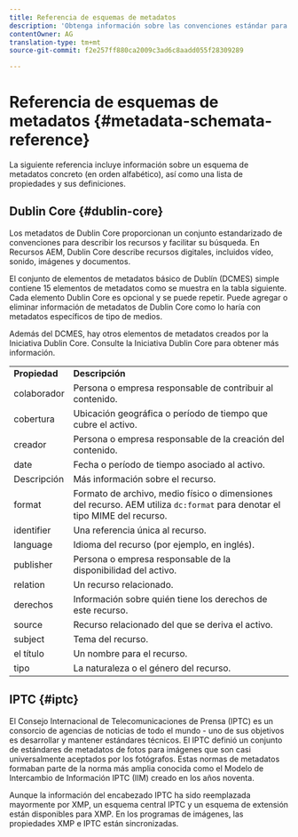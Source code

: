 ```yaml
---
title: Referencia de esquemas de metadatos
description: 'Obtenga información sobre las convenciones estándar para describir metadatos de recursos, incluidos Dublin Core, IPTC y otros esquemas de metadatos. '
contentOwner: AG
translation-type: tm+mt
source-git-commit: f2e257ff880ca2009c3ad6c8aadd055f28309289

---
```



# Referencia de esquemas de metadatos {#metadata-schemata-reference}

La siguiente referencia incluye información sobre un esquema de metadatos concreto (en orden alfabético), así como una lista de propiedades y sus definiciones.

## Dublin Core {#dublin-core}

Los metadatos de Dublin Core proporcionan un conjunto estandarizado de convenciones para describir los recursos y facilitar su búsqueda. En Recursos AEM, Dublin Core describe recursos digitales, incluidos vídeo, sonido, imágenes y documentos.

El conjunto de elementos de metadatos básico de Dublín (DCMES) simple contiene 15 elementos de metadatos como se muestra en la tabla siguiente. Cada elemento Dublin Core es opcional y se puede repetir. Puede agregar o eliminar información de metadatos de Dublin Core como lo haría con metadatos específicos de tipo de medios.

Además del DCMES, hay otros elementos de metadatos creados por la Iniciativa Dublin Core. Consulte la Iniciativa [](https://dublincore.org/) Dublin Core para obtener más información.

<table>
 <tbody>
  <tr>
   <td><strong>Propiedad</strong></td> 
   <td><strong>Descripción</strong></td> 
  </tr>
  <tr>
   <td>colaborador</td> 
   <td>Persona o empresa responsable de contribuir al contenido.</td> 
  </tr>
  <tr>
   <td>cobertura</td> 
   <td>Ubicación geográfica o período de tiempo que cubre el activo.<br /> </td> 
  </tr>
  <tr>
   <td>creador</td> 
   <td>Persona o empresa responsable de la creación del contenido.</td> 
  </tr>
  <tr>
   <td>date</td> 
   <td>Fecha o período de tiempo asociado al activo.<br /> </td> 
  </tr>
  <tr>
   <td>Descripción</td> 
   <td>Más información sobre el recurso.</td> 
  </tr>
  <tr>
   <td>format</td> 
   <td>Formato de archivo, medio físico o dimensiones del recurso. AEM utiliza <code>dc:format</code> para denotar el tipo MIME del recurso.<br /> </td> 
  </tr>
  <tr>
   <td>identifier</td> 
   <td>Una referencia única al recurso.</td> 
  </tr>
  <tr>
   <td>language</td> 
   <td>Idioma del recurso (por ejemplo, en inglés).</td> 
  </tr>
  <tr>
   <td>publisher</td> 
   <td>Persona o empresa responsable de la disponibilidad del activo.</td> 
  </tr>
  <tr>
   <td>relation</td> 
   <td>Un recurso relacionado.</td> 
  </tr>
  <tr>
   <td>derechos</td> 
   <td>Información sobre quién tiene los derechos de este recurso.</td> 
  </tr>
  <tr>
   <td>source</td> 
   <td>Recurso relacionado del que se deriva el activo.</td> 
  </tr>
  <tr>
   <td>subject</td> 
   <td>Tema del recurso.<br /> </td> 
  </tr>
  <tr>
   <td>el título</td> 
   <td>Un nombre para el recurso.</td> 
  </tr>
  <tr>
   <td>tipo</td> 
   <td>La naturaleza o el género del recurso.</td> 
  </tr>
 </tbody>
</table>

## IPTC {#iptc}

El Consejo Internacional de Telecomunicaciones de Prensa (IPTC) es un consorcio de agencias de noticias de todo el mundo - uno de sus objetivos es desarrollar y mantener estándares técnicos. El IPTC definió un conjunto de estándares de metadatos de fotos para imágenes que son casi universalmente aceptados por los fotógrafos. Estas normas de metadatos formaban parte de la norma más amplia conocida como el Modelo de Intercambio de Información IPTC (IIM) creado en los años noventa.

Aunque la información del encabezado IPTC ha sido reemplazada mayormente por XMP, un esquema central IPTC y un esquema de extensión están disponibles para XMP. En los programas de imágenes, las propiedades XMP e IPTC están sincronizadas.
